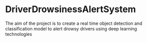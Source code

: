 # DriverDrowsinessAlertSystem
The aim of the project is to create a real time object detection and classification model to alert drowsy drivers using deep learning technologies
